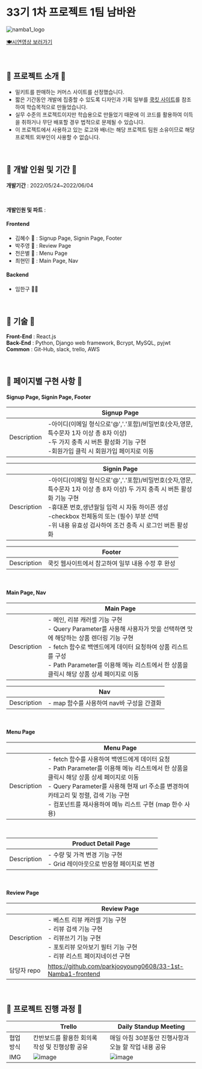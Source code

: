 # 33기 1차 프로젝트 1팀 남바완
![namba1_logo](https://user-images.githubusercontent.com/72453080/171790066-206e9591-15f3-4ba0-97be-413f21d13694.png)

[🍽️시연영상 보러가기](https://youtu.be/KlmscbOsnMc)

<br/>

## 🌼 프로젝트 소개 🌼


* 밀키트를 판매하는 커머스 사이트를 선정했습니다.
* 짧은 기간동안 개발에 집중할 수 있도록 디자인과 기획 일부를 [쿡킷 사이트](https://www.cjcookit.com/pc/main)를 참조하여 학습목적으로 만들었습니다.
* 실무 수준의 프로젝트이지만 학습용으로 만들었기 때문에 이 코드를 활용하여 이득을 취하거나 무단 배포할 경우 법적으로 문제될 수 있습니다.
* 이 프로젝트에서 사용하고 있는 로고와 배너는 해당 프로젝트 팀원 소유이므로 해당 프로젝트 외부인이 사용할 수 없습니다.

<br/>

## 🌼 개발 인원 및 기간 🌼
**개발기간** : 2022/05/24~2022/06/04

<br/>

**개발인원 및 파트** : 
#### Frontend
- 김혜수 🐷 : Signup Page, Signin Page, Footer
- 박주영 🍋 : Review Page
- 천은별 🌟 : Menu Page
- 최현민 🐜 : Main Page, Nav

#### Backend
- 임한구 🎅🏻

<br/>

## 🌼 기술 🌼
**Front-End** : React.js 
<br/>
**Back-End** : Python, Django web framework, Bcrypt, MySQL, pyjwt
<br/>
**Common** : Git-Hub, slack, trello, AWS

<br/>

## 🌼 페이지별 구현 사항 🌼

#### Signup Page, Signin Page, Footer
||Signup Page|
|------|---|
|Description|-아이디(이메일 형식으로'@','.'포함)/비밀번호(숫자,영문,특수문자 1자 이상 총 8자 이상)<br>-두 가지 충족 시 버튼 활성화 기능 구현<br>-회원가입 클릭 시 회원가입 페이지로 이동|

||Signin Page|
|------|---|
|Description|-아이디(이메일 형식으로'@','.'포함)/비밀번호(숫자,영문,특수문자 1자 이상 총 8자 이상) 두 가지 충족 시 버튼 활성화 기능 구현<br>-휴대폰 번호,생년월일 입력 시 자동 하이픈 생성<br>-checkbox 전체동의 또는 (필수) 부분 선택<br>-위 내용 유효성 검사하여 조건 충족 시 로그인 버튼 활성화|

||Footer|
|------|---|
|Description|쿡킷 웹사이트에서 참고하여 일부 내용 수정 후 완성|

<br/>

#### Main Page, Nav
||Main Page|
|------|---|
|Description|- 메인, 리뷰 캐러셀 기능 구현 <br/> - Query Parameter를 사용해 사용자가 맛을 선택하면 맛에 해당하는 상품 렌더링 기능 구현 <br/> - fetch 함수로 백엔드에게 데이터 요청하여 상품 리스트를 구성 <br/> - Path Parameter를 이용해 메뉴 리스트에서 한 상품을 클릭시 해당 상품 상세 페이지로 이동 <br/> |

||Nav|
|------|---|
|Description|- map 함수를 사용하여 nav바 구성을 간결화|

<br/>

#### Menu Page
||Menu Page|
|------|---|
|Description|- fetch 함수를 사용하여 백엔드에게 데이터 요청 <br/> - Path Parameter를 이용해 메뉴 리스트에서 한 상품을 클릭시 해당 상품 상세 페이지로 이동  <br/> - Query Parameter를 사용해 현재 url 주소를 변경하여 카테고리 및 정렬, 검색 기능 구현 <br/> - 컴포넌트를 재사용하여 메뉴 리스트 구현 (map 한수 사용)|

<br/>

||Product Detail Page|
|------|---|
|Description|- 수량 및 가격 변경 기능 구현 <br/> - Grid 레이아웃으로 반응형 페이지로 변경|

<br/>

#### Review Page
||Review Page|
|------|---|
|Description|- 베스트 리뷰 캐러셀 기능 구현 <br/> - 리뷰 검색 기능 구현 <br/> - 리뷰쓰기 기능 구현 <br/> - 포토리뷰 모아보기 필터 기능 구현 <br/> - 리뷰 리스트 페이지네이션 구현|
|담당자 repo|https://github.com/parkjooyoung0608/33-1st-Namba1-frontend|

<br/>

## 🌼 프로젝트 진행 과정 🌼
||Trello|Daily Standup Meeting|
|------|---|---|
|협업 방식|칸반보드를 활용한 회의록 작성 및 진행상황 공유|매일 아침 30분동안 진행사항과 오늘 할 작업 내용 공유|
|IMG|![image](https://user-images.githubusercontent.com/72453080/172017656-5a83e3f5-34c4-44b8-b600-39ed7c6600d0.png)|![image](https://user-images.githubusercontent.com/72453080/172017691-c160d276-3004-4dbc-966b-d761d8c749b8.png)|



